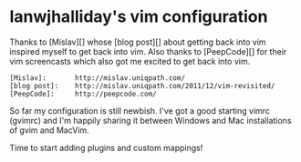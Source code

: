 Ianwjhalliday's vim configuration
=================================

Thanks to [Mislav][] whose [blog post][] about getting
back into vim inspired myself to get back into vim.
Also thanks to [PeepCode][] for their vim screencasts
which also got me excited to get back into vim.

    [Mislav]:       http://mislav.uniqpath.com/
    [blog post]:    http://mislav.uniqpath.com/2011/12/vim-revisited/
    [PeepCode]:     http://peepcode.com/

So far my configuration is still newbish. I've got a
good starting vimrc (gvimrc) and I'm happily sharing
it between Windows and Mac installations of gvim and
MacVim.

Time to start adding plugins and custom mappings!
